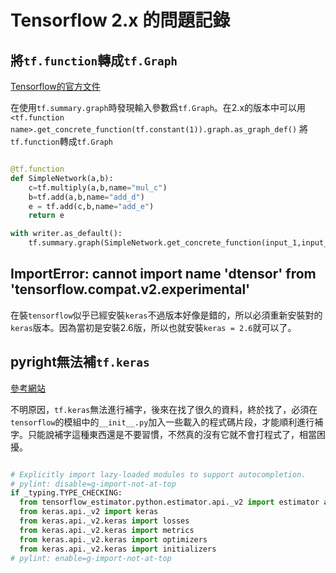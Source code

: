 # Tensorflow 2.x 的問題記錄

## 將`tf.function`轉成`tf.Graph`

[Tensorflow的官方文件](https://www.tensorflow.org/guide/intro_to_graphs#converting_python_functions_to_graphs)

在使用`tf.summary.graph`時發現輸入參數爲`tf.Graph`。在2.x的版本中可以用`<tf.function name>.get_concrete_function(tf.constant(1)).graph.as_graph_def()` 將 `tf.function`轉成`tf.Graph`

```python

@tf.function
def SimpleNetwork(a,b):
    c=tf.multiply(a,b,name="mul_c")
    b=tf.add(a,b,name="add_d")
    e = tf.add(c,b,name="add_e")
    return e

with writer.as_default():
    tf.summary.graph(SimpleNetwork.get_concrete_function(input_1,input_2).graph.as_graph_def())

```


## ImportError: cannot import name 'dtensor' from 'tensorflow.compat.v2.experimental' 

在裝`tensorflow`似乎已經安裝`keras`不過版本好像是錯的，所以必須重新安裝對的`keras`版本。因為當初是安裝2.6版，所以也就安裝`keras = 2.6`就可以了。

## pyright無法補`tf.keras`

[參考網站](https://bytemeta.vip/repo/microsoft/pylance-release/issues/1941)

不明原因，`tf.keras`無法進行補字，後來在找了很久的資料，終於找了，必須在`tensorflow`的模組中的`__init__.py`加⼊一些載⼊的程式碼片段，才能順利進行補字。只能說補字這種東西還是不要習慣，不然真的沒有它就不會打程式了，相當困擾。

```python

# Explicitly import lazy-loaded modules to support autocompletion.
# pylint: disable=g-import-not-at-top
if _typing.TYPE_CHECKING:
  from tensorflow_estimator.python.estimator.api._v2 import estimator as estimator
  from keras.api._v2 import keras
  from keras.api._v2.keras import losses
  from keras.api._v2.keras import metrics
  from keras.api._v2.keras import optimizers
  from keras.api._v2.keras import initializers
# pylint: enable=g-import-not-at-top

```




